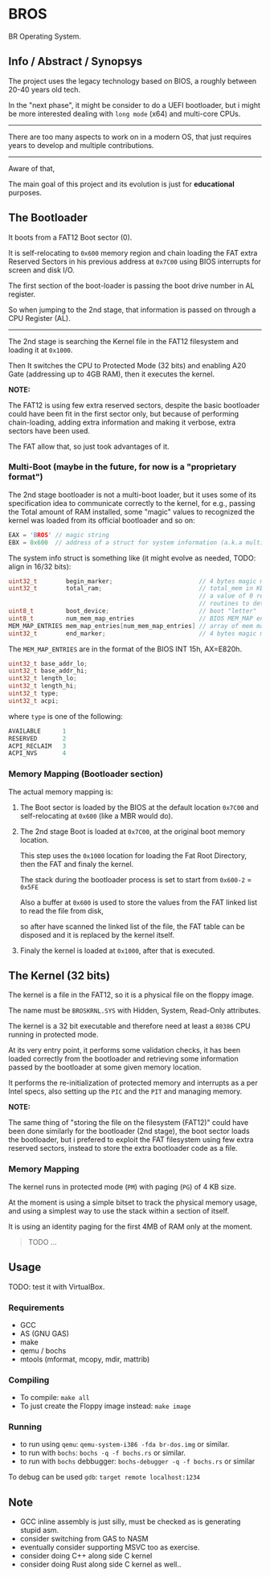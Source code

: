 # BROS

BR Operating System.

## Info / Abstract / Synopsys

The project uses the legacy technology based on BIOS, a roughly between 20-40 years old tech.

In the "next phase", it might be consider to do a UEFI bootloader, but i might be more interested 
dealing with `long mode` (x64) and multi-core CPUs.

---

There are too many aspects to work on in a modern OS, that just requires years to develop and multiple contributions.

--- 

Aware of that,

The main goal of this project and its evolution is just for **educational** purposes.

## The Bootloader

It boots from a FAT12 Boot sector (0).

It is self-relocating to `0x600` memory region and chain loading the FAT extra Reserved Sectors in his previous address at `0x7C00` using BIOS interrupts for screen and disk I/O.

The first section of the boot-loader is passing the boot drive number in AL register.

So when jumping to the 2nd stage, that information is passed on through a CPU Register (AL).

---

The 2nd stage is searching the Kernel file in the FAT12 filesystem and loading it at `0x1000`.

Then It switches the CPU to Protected Mode (32 bits) and enabling A20 Gate (addressing up to 4GB RAM),
 then it executes the kernel.

**NOTE:**

The FAT12 is using few extra reserved sectors, despite the basic bootloader could have been fit in the first sector only,
but because of performing chain-loading, adding extra information and making it verbose, extra sectors have been used.

The FAT allow that, so just took advantages of it.


### Multi-Boot (maybe in the future, for now is a "proprietary format")

The 2nd stage bootloader is not a multi-boot loader, but it uses some of its specification idea to communicate correctly
to the kernel, for e.g., passing the Total amount of RAM installed, some "magic" values to recognized the kernel was loaded from its official bootloader and so on:

```c
EAX = 'BROS' // magic string
EBX = 0x600  // address of a struct for system information (a.k.a multiboot). (mostly will be `0x600`) (not really required).
```

The system info struct is something like (it might evolve as needed, TODO: align in 16/32 bits):
```c
uint32_t        begin_marker;                        // 4 bytes magic marker to indicate start
uint32_t        total_ram;                           // total_mem in KB less 1MB, expect max value (0x3FFC00) (4GB), above this value won't be used.
                                                     // a value of 0 represent an error at BIOS level and should trigger a kernel panic or running is own
                                                     // routines to detect RAM.
uint8_t         boot_device;                         // boot "letter"
uint8_t         num_mem_map_entries                  // BIOS MEM_MAP entries 24 bytes each in size
MEM_MAP_ENTRIES mem_map_entries[num_mem_map_entries] // array of mem map entries
uint32_t        end_marker;                          // 4 bytes magic marker to indicate end
```

The `MEM_MAP_ENTRIES` are in the format of the BIOS INT 15h, AX=E820h.
```c
uint32_t base_addr_lo;
uint32_t base_addr_hi;
uint32_t length_lo;
uint32_t length_hi;
uint32_t type;
uint32_t acpi;
```

where `type` is one of the following:

```c
AVAILABLE      1
RESERVED       2
ACPI_RECLAIM   3
ACPI_NVS       4
```

### Memory Mapping (Bootloader section)

The actual memory mapping is:

1. The Boot sector is loaded by the BIOS at the default location `0x7C00` and self-relocating at `0x600` (like a MBR would do).

2. The 2nd stage Boot is loaded at `0x7C00`, at the original boot memory location.


    This step uses the `0x1000` location for loading the Fat Root Directory, then the FAT and finaly the kernel.

    The stack during the bootloader process is set to start from `0x600-2` = `0x5FE`

    Also a buffer at `0x600` is used to store the values from the FAT linked list to read the file from disk,

    so after have scanned the linked list of the file, the FAT table can be disposed and it is replaced by the kernel itself.


3. Finaly the kernel is loaded at `0x1000`, after that is executed.


## The Kernel (32 bits)

The kernel is a file in the FAT12, so it is a physical file on the floppy image.

The name must be `BROSKRNL.SYS` with Hidden, System, Read-Only attributes.

The kernel is a 32 bit executable and therefore need at least a `80386` CPU running in protected mode.

At its very entry point, it performs some validation checks, it has been loaded correctly from the bootloader and retrieving some information passed by the bootloader at some given memory location.

 It performs the re-initialization of protected memory and interrupts as a per Intel specs, also setting up the `PIC` and the `PIT` and managing memory.

 **NOTE:**

The same thing of "storing the file on the filesystem (FAT12)" could have been done similarly for the bootloader (2nd stage), the boot sector loads the bootloader, but i prefered to exploit the FAT filesystem using few extra reserved sectors, instead to store the extra bootloader code as a file.

 ### Memory Mapping

The kernel runs in protected mode (`PM`) with paging (`PG`) of 4 KB size.


At the moment is using a simple bitset to track the physical memory usage, and using a simplest way to use the stack within a section of itself.

It is using an identity paging for the first 4MB of RAM only at the moment.

> TODO ...



## Usage

TODO: test it with VirtualBox.

### Requirements

- GCC
- AS (GNU GAS)
- make
- qemu / bochs
- mtools (mformat, mcopy, mdir, mattrib)

### Compiling

- To compile: `make all`
- To just create the Floppy image instead: `make image`

### Running

- to run using `qemu`: `qemu-system-i386 -fda br-dos.img` or similar.
- to run with  `bochs`: `bochs -q -f bochs.rs` or similar.
- to run with `bochs` debbugger: `bochs-debugger -q -f bochs.rs` or similar

To debug can be used `gdb`: `target remote localhost:1234`

## Note

- GCC inline assembly is just silly, must be checked as is generating stupid asm.
- consider switching from GAS to NASM
- eventually consider supporting MSVC too as exercise.
- consider doing C++  along side C kernel
- consider doing Rust along side C kernel as well..
